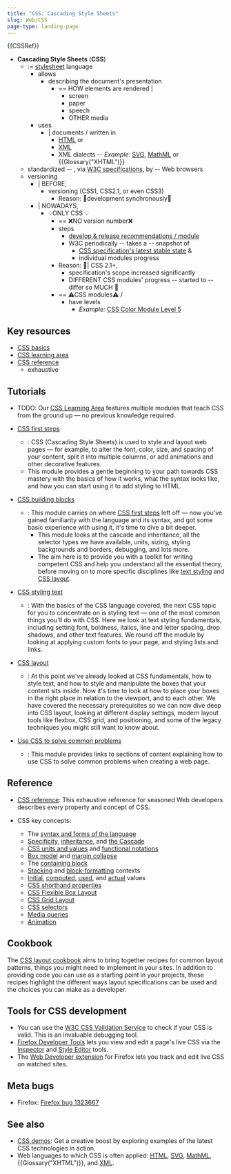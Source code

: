 ```yaml
---
title: "CSS: Cascading Style Sheets"
slug: Web/CSS
page-type: landing-page
---
```


{{CSSRef}}

* **Cascading Style Sheets** (**CSS**)
  * := [stylesheet](/en-US/docs/Web/API/StyleSheet) language 
    * allows
      * describing the document's presentation
        * == HOW elements are rendered |
          * screen
          * paper
          * speech
          * OTHER media
    * uses
      * | documents / written in 
        * [HTML](/en-US/docs/Web/HTML) or 
        * [XML](/en-US/docs/Web/XML/XML_introduction)
        * XML dialects -- _Example:_ [SVG](/en-US/docs/Web/SVG), [MathML](/en-US/docs/Web/MathML) or {{Glossary("XHTML")}}
  * standardized -- , via [W3C specifications](https://www.w3.org/Style/CSS/#specs), by -- Web browsers
  * versioning
    * | BEFORE,
      * versioning (CSS1, CSS2.1, or even CSS3)
        * Reason: 🧠development synchronously🧠
    * | NOWADAYS,
      * 💡ONLY CSS 💡
        * == ❌NO version number❌ 
        * steps
          * [develop & release recommendations / module](https://www.w3.org/Style/CSS/current-work)
          * W3C periodically -- takes a -- snapshot of
            * [CSS specification's latest stable state](https://www.w3.org/TR/css/) &
            * individual modules progress 
        * Reason: 🧠| CSS 2.1+,
          * specification's scope increased significantly
          * DIFFERENT CSS modules' progress -- started to -- differ so MUCH 🧠  
        * == ⚠️CSS modules⚠️ /
          * have levels
            * _Example:_ [CSS Color Module Level 5](https://drafts.csswg.org/css-color-5/)

## Key resources

- [CSS basics](/en-US/docs/Learn/Getting_started_with_the_web/CSS_basics)
- [CSS learning area](/en-US/docs/Learn/CSS)
- [CSS reference](/en-US/docs/Web/CSS/Reference)
  - exhaustive

## Tutorials

* TODO:
Our [CSS Learning Area](/en-US/docs/Learn/CSS) features multiple modules that teach CSS from the ground up — no previous knowledge required.

- [CSS first steps](/en-US/docs/Learn/CSS/First_steps)
  - : CSS (Cascading Style Sheets) is used to style and layout web pages — for example, to alter the font, color, size, and spacing of your content, split it into multiple columns, or add animations and other decorative features. 
  - This module provides a gentle beginning to your path towards CSS mastery with the basics of how it works, what the syntax looks like, and how you can start using it to add styling to HTML.
- [CSS building blocks](/en-US/docs/Learn/CSS/Building_blocks)

  - : This module carries on where [CSS first steps](/en-US/docs/Learn/CSS/First_steps) left off — now you've gained familiarity with the language and its syntax, and got some basic experience with using it, it's time to dive a bit deeper. 
    - This module looks at the cascade and inheritance, all the selector types we have available, units, sizing, styling backgrounds and borders, debugging, and lots more.
    - The aim here is to provide you with a toolkit for writing competent CSS and help you understand all the essential theory, before moving on to more specific disciplines like [text styling](/en-US/docs/Learn/CSS/Styling_text) and [CSS layout](/en-US/docs/Learn/CSS/CSS_layout).

- [CSS styling text](/en-US/docs/Learn/CSS/Styling_text)
  - : With the basics of the CSS language covered, the next CSS topic for you to concentrate on is styling text — one of the most common things you'll do with CSS. Here we look at text styling fundamentals, including setting font, boldness, italics, line and letter spacing, drop shadows, and other text features. We round off the module by looking at applying custom fonts to your page, and styling lists and links.
- [CSS layout](/en-US/docs/Learn/CSS/CSS_layout)
  - : At this point we've already looked at CSS fundamentals, how to style text, and how to style and manipulate the boxes that your content sits inside. Now it's time to look at how to place your boxes in the right place in relation to the viewport, and to each other. We have covered the necessary prerequisites so we can now dive deep into CSS layout, looking at different display settings, modern layout tools like flexbox, CSS grid, and positioning, and some of the legacy techniques you might still want to know about.
- [Use CSS to solve common problems](/en-US/docs/Learn/CSS/Howto)
  - : This module provides links to sections of content explaining how to use CSS to solve common problems when creating a web page.

## Reference

- [CSS reference](/en-US/docs/Web/CSS/Reference): This exhaustive reference for seasoned Web developers describes every property and concept of CSS.
- CSS key concepts:

  - The [syntax and forms of the language](/en-US/docs/Web/CSS/Syntax)
  - [Specificity](/en-US/docs/Web/CSS/Specificity), [inheritance](/en-US/docs/Web/CSS/Inheritance), and [the Cascade](/en-US/docs/Web/CSS/Cascade)
  - [CSS units and values](/en-US/docs/Web/CSS/CSS_Values_and_Units) and [functional notations](/en-US/docs/Web/CSS/CSS_Functions)
  - [Box model](/en-US/docs/Web/CSS/CSS_box_model/Introduction_to_the_CSS_box_model) and [margin collapse](/en-US/docs/Web/CSS/CSS_box_model/Mastering_margin_collapsing)
  - The [containing block](/en-US/docs/Web/CSS/Containing_block)
  - [Stacking](/en-US/docs/Web/CSS/CSS_positioned_layout/Understanding_z-index/Stacking_context) and [block-formatting](/en-US/docs/Web/Guide/CSS/Block_formatting_context) contexts
  - [Initial](/en-US/docs/Web/CSS/initial_value), [computed](/en-US/docs/Web/CSS/computed_value), [used](/en-US/docs/Web/CSS/used_value), and [actual](/en-US/docs/Web/CSS/actual_value) values
  - [CSS shorthand properties](/en-US/docs/Web/CSS/Shorthand_properties)
  - [CSS Flexible Box Layout](/en-US/docs/Web/CSS/CSS_flexible_box_layout)
  - [CSS Grid Layout](/en-US/docs/Web/CSS/CSS_grid_layout)
  - [CSS selectors](/en-US/docs/Web/CSS/CSS_selectors)
  - [Media queries](/en-US/docs/Web/CSS/CSS_media_queries)
  - [Animation](/en-US/docs/Web/CSS/animation)

## Cookbook

The [CSS layout cookbook](/en-US/docs/Web/CSS/Layout_cookbook) aims to bring together recipes for common layout patterns, things you might need to implement in your sites.
In addition to providing code you can use as a starting point in your projects, these recipes highlight the different ways layout specifications can be used and the choices you can make as a developer.

## Tools for CSS development

- You can use the [W3C CSS Validation Service](https://jigsaw.w3.org/css-validator/) to check if your CSS is valid. This is an invaluable debugging tool.
- [Firefox Developer Tools](https://firefox-source-docs.mozilla.org/devtools-user/index.html) lets you view and edit a page's live CSS via the [Inspector](https://firefox-source-docs.mozilla.org/devtools-user/page_inspector/index.html) and [Style Editor](https://firefox-source-docs.mozilla.org/devtools-user/style_editor/index.html) tools.
- The [Web Developer extension](https://addons.mozilla.org/en-US/firefox/addon/web-developer/) for Firefox lets you track and edit live CSS on watched sites.

## Meta bugs

- Firefox: [Firefox bug 1323667](https://bugzil.la/1323667)

## See also

- [CSS demos](/en-US/docs/Web/Demos#css): Get a creative boost by exploring examples of the latest CSS technologies in action.
- Web languages to which CSS is often applied: [HTML](/en-US/docs/Web/HTML), [SVG](/en-US/docs/Web/SVG), [MathML](/en-US/docs/Web/MathML), {{Glossary("XHTML")}}, and [XML](/en-US/docs/Web/XML/XML_introduction).
